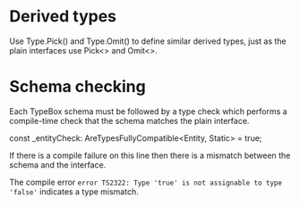 # Derived types

Use Type.Pick() and Type.Omit() to define similar derived types, just as the plain interfaces use  Pick<> and Omit<>.

# Schema checking

Each TypeBox schema must be followed by a type check which performs a compile-time check that the schema matches the plain interface.

const _entityCheck: AreTypesFullyCompatible<Entity, Static<typeof EntitySchema>> = true;

If there is a compile failure on this line then there is a mismatch between the schema and the interface.

The compile error `error TS2322: Type 'true' is not assignable to type 'false'` indicates a type mismatch.


